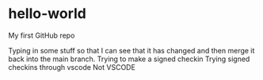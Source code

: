 # hello-world

My first GitHub repo

Typing in some stuff so that I can see that it has changed and then merge it back into the main branch.
Trying to make a signed checkin
Trying signed checkins through vscode
Not VSCODE
